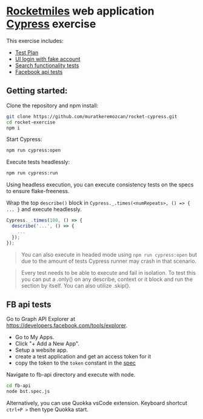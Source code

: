 # [Rocketmiles](https://www.rocketmiles.com/) web application [Cypress](https://www.cypress.io/) exercise

This exercise includes:

* [Test Plan](test-plan.md)
* [UI login with fake account](./cypress/integration/landing-bst.spec..js)
* [Search functionality tests](./cypress/integration/search-spec.js)
* [Facebook api tests](./fb-api/bst.spec.js)

## Getting started:
Clone the repository and npm install:
```bash
git clone https://github.com/muratkeremozcan/rocket-cypress.git
cd rocket-exercise
npm i
```
Start Cypress:
```bash
npm run cypress:open
```
Execute tests headlessly:
```bash
npm run cypress:run
```
Using headless execution, you can execute consistency tests on the specs to ensure flake-freeness.

Wrap the top `describe()` block in `Cypress._.times(<numRepeats>, () => { ... }` and execute headlessly.

```javascript
Cypress._.times(100, () => {
  describe('...', () => { 
    ... 
  });
});
```
> You can also execute in headed mode using `npm run cypress:open` but due to the amount of tests Cypress runner may crash in that scenario.

> Every test needs to be able to execute and fail in isolation. To test this you can put a .only() on any describe, context or it block and run the section by itself. You can also utilize .skip().

## FB api tests
Go to Graph API Explorer at https://developers.facebook.com/tools/explorer.
* Go to My Apps.
* Click "+ Add a New App".
* Setup a website app. 
* create a test application and get an access token for it
* copy the token to the `token` constant in the [spec]((./fb-api/bst.spec.js))

Navigate to fb-api directory and execute with node.
```bash
cd fb-api
node bst.spec.js
```
Alternatively, you can use Quokka vsCode extension. Keyboard shortcut `ctrl+P >` then type Quokka start.